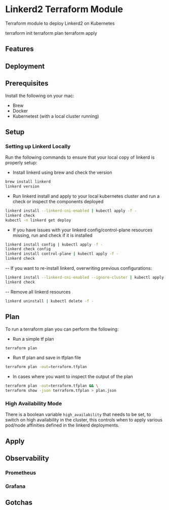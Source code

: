 # Linkerd2 Terraform Module

Terraform module to deploy Linkerd2 on Kubernetes

terraform init
terraform plan
terraform apply

## Features 

## Deployment

## Prerequisites

Install the following on your mac:
- Brew
- Docker
- Kubernetest (with a local cluster running)

## Setup

### Setting up Linkerd Locally

Run the following commands to ensure that your local copy of linkerd is properly setup:

- Install linkerd using brew and check the version
```bash
brew install linkerd
linkerd version
```

- Run linkerd install and apply to your local kubernetes cluster and run a check or inspect the components deployed
```bash
linkerd install --linkerd-cni-enabled | kubectl apply -f -
linkerd check
kubectl -n linkerd get deploy
```

- If you have issues with your linkerd config/control-plane resources missing, run and check if it is installed
```bash
linkerd install config | kubectl apply -f -
linkerd check config
linkerd install control-plane | kubectl apply -f -
linkerd check
```

-- If you want to re-install linkerd, overwriting previous configurations:
```bash
linkerd install --linkerd-cni-enabled --ignore-cluster | kubectl apply -f -
linkerd check
```

-- Remove all linkerd resources
```bash
linkerd uninstall | kubectl delete -f -
```

## Plan

To run a terraform plan you can perform the following:

- Run a simple tf plan
```bash
terraform plan
```

- Run tf plan and save in tfplan file
```bash
terraform plan -out=terraform.tfplan
```

- In cases where you want to inspect the output of the plan
```bash
terraform plan -out=terraform.tfplan && \
terraform show -json terraform.tfplan > plan.json
```

### High Availability Mode
There is a boolean variable `high_availability` that needs to be set, to switch on high availability in the cluster, this controls when to apply various pod/node affinities defined in the linkerd deployments.

## Apply

## Observability

### Prometheus

### Grafana

## Gotchas